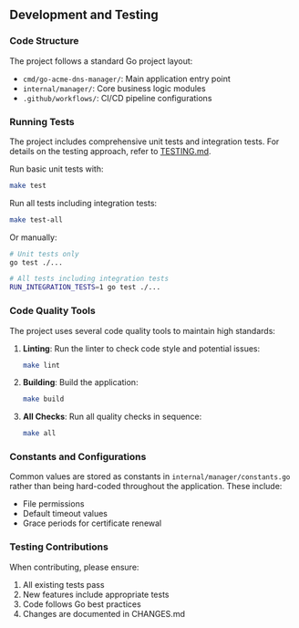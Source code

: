 ## Development and Testing

### Code Structure

The project follows a standard Go project layout:
- `cmd/go-acme-dns-manager/`: Main application entry point
- `internal/manager/`: Core business logic modules
- `.github/workflows/`: CI/CD pipeline configurations

### Running Tests

The project includes comprehensive unit tests and integration tests. For details on the testing approach, refer to [TESTING.md](TESTING.md).

Run basic unit tests with:

```bash
make test
```

Run all tests including integration tests:

```bash
make test-all
```

Or manually:

```bash
# Unit tests only
go test ./...

# All tests including integration tests
RUN_INTEGRATION_TESTS=1 go test ./...
```

### Code Quality Tools

The project uses several code quality tools to maintain high standards:

1. **Linting**: Run the linter to check code style and potential issues:
   ```bash
   make lint
   ```

2. **Building**: Build the application:
   ```bash
   make build
   ```

3. **All Checks**: Run all quality checks in sequence:
   ```bash
   make all
   ```

### Constants and Configurations

Common values are stored as constants in `internal/manager/constants.go` rather than being hard-coded throughout the application. These include:

- File permissions
- Default timeout values
- Grace periods for certificate renewal

### Testing Contributions

When contributing, please ensure:

1. All existing tests pass
2. New features include appropriate tests
3. Code follows Go best practices
4. Changes are documented in CHANGES.md
